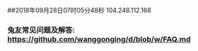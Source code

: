 ##2018年09月28日07时05分48秒 104.248.112.168
### 兔友常见问题及解答: https://github.com/wanggonging/d/blob/w/FAQ.md
